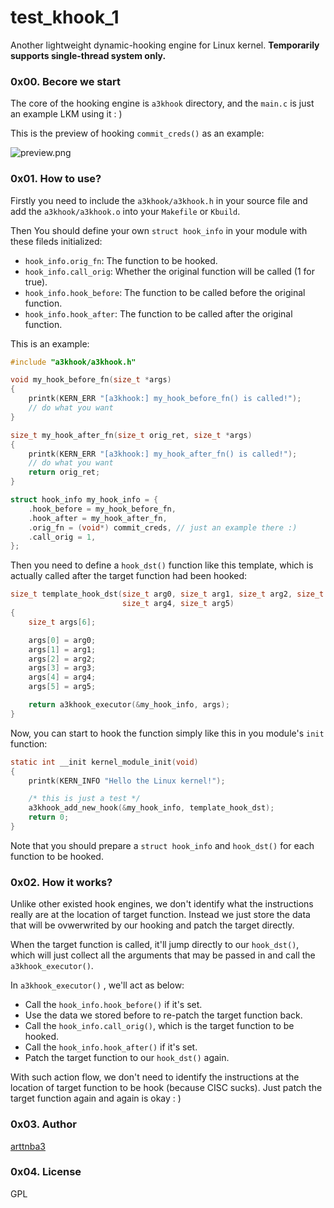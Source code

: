 # test_khook_1

Another lightweight dynamic-hooking engine for Linux kernel. **Temporarily supports single-thread system only.**

### 0x00. Becore we start

The core of the hooking engine is `a3khook` directory, and the `main.c` is just an example LKM using it : )

This is the preview of hooking `commit_creds()` as an example:

![preview.png](https://s2.loli.net/2023/05/15/tF21qeGI3oEkSrH.png)

### 0x01. How to use?

Firstly you need to include the `a3khook/a3khook.h` in your source file and add the `a3khook/a3khook.o` into your `Makefile` or `Kbuild`.

Then You should define your own `struct hook_info` in your module with these fileds initialized:

- `hook_info.orig_fn`: The function to be hooked.
- `hook_info.call_orig`: Whether the original function will be called (1 for true).
- `hook_info.hook_before`: The function to be called before the original function.
- `hook_info.hook_after`: The function to be called after the original function.

This is an example:

```c
#include "a3khook/a3khook.h"

void my_hook_before_fn(size_t *args)
{
    printk(KERN_ERR "[a3khook:] my_hook_before_fn() is called!");
    // do what you want
}

size_t my_hook_after_fn(size_t orig_ret, size_t *args)
{
    printk(KERN_ERR "[a3khook:] my_hook_after_fn() is called!");
    // do what you want
    return orig_ret;
}

struct hook_info my_hook_info = {
    .hook_before = my_hook_before_fn,
    .hook_after = my_hook_after_fn,
    .orig_fn = (void*) commit_creds, // just an example there :)
    .call_orig = 1,
};
```

Then you need to define a `hook_dst()` function like this template, which is actually called after the target function had been hooked:

```c
size_t template_hook_dst(size_t arg0, size_t arg1, size_t arg2, size_t arg3, 
                         size_t arg4, size_t arg5)
{
    size_t args[6];

    args[0] = arg0;
    args[1] = arg1;
    args[2] = arg2;
    args[3] = arg3;
    args[4] = arg4;
    args[5] = arg5;

    return a3khook_executor(&my_hook_info, args);
}
```

Now, you can start to hook the function simply like this in you module's `init` function:

```c
static int __init kernel_module_init(void)
{
    printk(KERN_INFO "Hello the Linux kernel!");

    /* this is just a test */
    a3khook_add_new_hook(&my_hook_info, template_hook_dst);
    return 0;
}
```

Note that you should prepare a `struct hook_info` and `hook_dst()` for each function to be hooked.

### 0x02. How it works?

Unlike other existed hook engines, we don't identify what the instructions really are at the location of target function. Instead we just store the data that will be ovwerwrited by our hooking and patch the target directly.

When the target function is called, it'll jump directly to our `hook_dst()`, which will just collect all the arguments that may be passed in and call the `a3khook_executor()`.

In `a3khook_executor()` , we'll act as below:

- Call the `hook_info.hook_before()` if it's set.
- Use the data we stored before to re-patch the target function back.
- Call the `hook_info.call_orig()`, which is the target function to be hooked.
- Call the `hook_info.hook_after()` if it's set.
- Patch the target function to our `hook_dst()` again.

With such action flow, we don't need to identify the instructions at the location of target function to be hook (because CISC sucks). Just patch the target function again and again is okay : )

### 0x03. Author

[arttnba3](mailto:arttnba@gmail.com)

### 0x04. License

GPL
